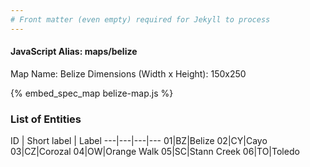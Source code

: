 ```yaml
---
# Front matter (even empty) required for Jekyll to process
---
```


#### JavaScript Alias: maps/belize

Map Name: Belize
Dimensions (Width x Height): 150x250



{% embed_spec_map belize-map.js %}

### List of Entities

ID | Short label | Label
---|---|---|---
01|BZ|Belize
02|CY|Cayo
03|CZ|Corozal
04|OW|Orange Walk
05|SC|Stann Creek
06|TO|Toledo

